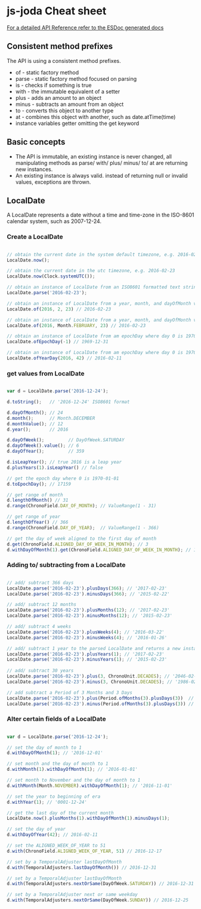 js-joda Cheat sheet
=============================================

[For a detailed API Reference refer to the ESDoc generated docs](https://doc.esdoc.org/github.com/pithu/js-joda/)  

## Consistent method prefixes

The API is using a consistent method prefixes.

- of - static factory method
- parse - static factory method focused on parsing
- is - checks if something is true
- with - the immutable equivalent of a setter
- plus - adds an amount to an object
- minus - subtracts an amount from an object
- to - converts this object to another type
- at - combines this object with another, such as date.atTime(time)
- instance variables getter omitting the get keyword  

## Basic concepts

- The API is immutable, an existing instance is never changed, all manipulating methods as parse/ with/ plus/ minus/ to/ at are returning new instances.
- An existing instance is always valid. instead of returning null or invalid values, exceptions are thrown. 

## LocalDate

A LocalDate represents a date without a time and time-zone in the ISO-8601 calendar system, such as 2007-12-24.

### Create a LocalDate

```javascript

// obtain the current date in the system default timezone, e.g. 2016-02-23
LocalDate.now();

// obtain the current date in the utc timezone, e.g. 2016-02-23
LocalDate.now(Clock.systemUTC()); 

// obtain an instance of LocalDate from an ISO8601 formatted text string
LocalDate.parse('2016-02-23');

// obtain an instance of LocalDate from a year, month, and dayOfMonth value
LocalDate.of(2016, 2, 23) // 2016-02-23

// obtain an instance of LocalDate from a year, month, and dayOfMonth value
LocalDate.of(2016, Month.FEBRUARY, 23) // 2016-02-23

// obtain an instance of LocalDate from am epochDay where day 0 is 1970-01-01
LocalDate.ofEpochDay(-1) // 1969-12-31

// obtain an instance of LocalDate from am epochDay where day 0 is 1970-01-01
LocalDate.ofYearDay(2016, 42) // 2016-02-11

```

### get values from LocalDate

```javascript

var d = LocalDate.parse('2016-12-24');

d.toString();   // '2016-12-24' ISO8601 format

d.dayOfMonth(); // 24
d.month();      // Month.DECEMBER
d.monthValue(); // 12
d.year();       // 2016

d.dayOfWeek();         // DayOfWeek.SATURDAY
d.dayOfWeek().value(); // 6
d.dayOfYear();         // 359

d.isLeapYear(); // true 2016 is a leap year
d.plusYears(1).isLeapYear() // false

// get the epoch day where 0 is 1970-01-01
d.toEpochDay(); // 17159

// get range of month
d.lengthOfMonth() // 31
d.range(ChronoField.DAY_OF_MONTH); // ValueRange(1 - 31)

// get range of year
d.lengthOfYear() // 366
d.range(ChronoField.DAY_OF_YEAR);  // ValueRange(1 - 366)

// get the day of week aligned to the first day of month
d.get(ChronoField.ALIGNED_DAY_OF_WEEK_IN_MONTH); // 3
d.withDayOfMonth(1).get(ChronoField.ALIGNED_DAY_OF_WEEK_IN_MONTH); // 1

```

### Adding to/ subtracting from a LocalDate
 
```javascript

// add/ subtract 366 days 
LocalDate.parse('2016-02-23').plusDays(366); // '2017-02-23'
LocalDate.parse('2016-02-23').minusDays(366); // '2015-02-22'

// add/ subtract 12 months 
LocalDate.parse('2016-02-23').plusMonths(12); // '2017-02-23'
LocalDate.parse('2016-02-23').minusMonths(12); // '2015-02-23'

// add/ subtract 4 weeks 
LocalDate.parse('2016-02-23').plusWeeks(4); // '2016-03-22'
LocalDate.parse('2016-02-23').minusWeeks(4); // '2016-01-26'

// add/ subtract 1 year to the parsed LocalDate and returns a new instance
LocalDate.parse('2016-02-23').plusYears(1); // '2017-02-23'
LocalDate.parse('2016-02-23').minusYears(1); // '2015-02-23'
 
// add/ subtract 30 years  
LocalDate.parse('2016-02-23').plus(3, ChronoUnit.DECADES); // '2046-02-23'
LocalDate.parse('2016-02-23').minus(3, ChronoUnit.DECADES); // '1986-02-23'

// add subtract a Period of 3 Months and 3 Days
LocalDate.parse('2016-02-23').plus(Period.ofMonths(3).plusDays(3))  // '2016-05-26'
LocalDate.parse('2016-02-23').minus(Period.ofMonths(3).plusDays(3)) // '2015-11-20'

```

### Alter certain fields of a LocalDate

```javascript

var d = LocalDate.parse('2016-12-24');

// set the day of month to 1
d.withDayOfMonth(1); // '2016-12-01'

// set month and the day of month to 1
d.withMonth(1).withDayOfMonth(1); // '2016-01-01'

// set month to November and the day of month to 1
d.withMonth(Month.NOVEMBER).withDayOfMonth(1); // '2016-11-01'

// set the year to beginning of era 
d.withYear(1); // '0001-12-24'

// get the last day of the current month
LocalDate.now().plusMonths(1).withDayOfMonth(1).minusDays(1);

// set the day of year
d.withDayOfYear(42); // 2016-02-11

// set the ALIGNED_WEEK_OF_YEAR to 51
d.with(ChronoField.ALIGNED_WEEK_OF_YEAR, 51) // 2016-12-17

// set by a TemporalAdjuster lastDayOfMonth
d.with(TemporalAdjusters.lastDayOfMonth()) // 2016-12-31

// set by a TemporalAdjuster lastDayOfMonth
d.with(TemporalAdjusters.nextOrSame(DayOfWeek.SATURDAY)) // 2016-12-31

// set by a TemporalAdjuster next or same weekday
d.with(TemporalAdjusters.nextOrSame(DayOfWeek.SUNDAY)) // 2016-12-25

```